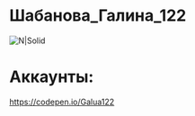 # Шабанова_Галина_122
![N|Solid](https://scientificrussia.ru/images/b/teb-full.jpg)
# Аккаунты:
https://codepen.io/Galua122
